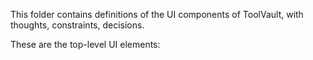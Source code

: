 This folder contains definitions of the UI components of ToolVault, with thoughts, constraints, decisions.

These are the top-level UI elements:
